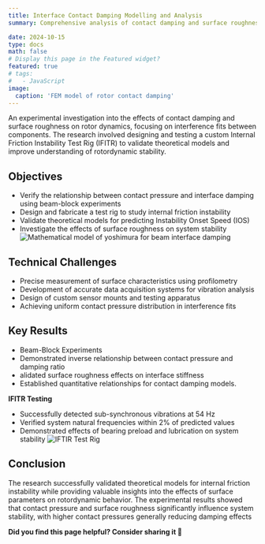 ```yaml
---
title: Interface Contact Damping Modelling and Analysis
summary: Comprehensive analysis of contact damping and surface roughness on rotor dynamics, focusing on interference fits between components. The research involved designing and testing a custom Internal Friction Instability Test Rig (IFITR) to validate theoretical models and improve understanding of rotordynamic stability

date: 2024-10-15
type: docs
math: false
# Display this page in the Featured widget?
featured: true
# tags:
#   - JavaScript
image:
  caption: 'FEM model of rotor contact damping'
---
```


An experimental investigation into the effects of contact damping and surface roughness on rotor dynamics, focusing on interference fits between components. The research involved designing and testing a custom Internal Friction Instability Test Rig (IFITR) to validate theoretical models and improve understanding of rotordynamic stability.

## Objectives
- Verify the relationship between contact pressure and interface damping using beam-block experiments
- Design and fabricate a test rig to study internal friction instability
- Validate theoretical models for predicting Instability Onset Speed (IOS)
- Investigate the effects of surface roughness on system stability
![Mathematical model of yoshimura for beam interface damping](MathModel.png "Mathematical model of internal damping proposed by Yoshimura 1977")
## Technical Challenges
- Precise measurement of surface characteristics using profilometry
- Development of accurate data acquisition systems for vibration analysis
- Design of custom sensor mounts and testing apparatus
- Achieving uniform contact pressure distribution in interference fits
## Key Results
- Beam-Block Experiments
- Demonstrated inverse relationship between contact pressure and damping ratio
- alidated surface roughness effects on interface stiffness
- Established quantitative relationships for contact damping models.

**IFITR Testing** 

- Successfully detected sub-synchronous vibrations at 54 Hz
- Verified system natural frequencies within 2% of predicted values
- Demonstrated effects of bearing preload and lubrication on system stability
![IFTIR Test Rig](IFTRrig.png "Test rig used to determine IOS. Currently located at TAMU VCEL")

## Conclusion
The research successfully validated theoretical models for internal friction instability while providing valuable insights into the effects of surface parameters on rotordynamic behavior. The experimental results showed that contact pressure and surface roughness significantly influence system stability, with higher contact pressures generally reducing damping effects



**Did you find this page helpful? Consider sharing it 🙌**
